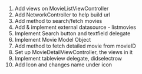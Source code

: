 1. Add views on MovieListViewController 
2. Add NetworkController to help build url
3. Add method to search/fetch movies
4. Add & implement external datasource - listmovies
5. Implement Search button and textfield delegate
6. Implement Movie Model Object
7. Add method to fetch detailed movie from movieID
8. Set up MovieDetailViewController, the views in it
9. Implement tableview delegate, didselectrow
10. Add Icon and changes name under icon
